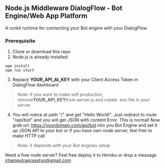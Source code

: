 ## Node.js Middleware DialogFlow - Bot Engine/Web App Platform

A runkit runtime for connecting your Bot engine with your DialogFlow.

### Prerequisite
1. Clone or download this repo
2. Node.js is already installed
```
npm install
npm run start
```

3. Replace **YOUR_API_AI_KEY** with your Client Access Token in DialogFlow dashboard

> Note: if you want to make self production, remove**YOUR_API_KEY**from server.js and create .env file in your server

4. You will notice at path "/" and get "Hello World!". Just redirect to route "/api/bot" and you will get JSON with content Error.
This is normal! Now grab url: https://yourdomain.com/api/bot into you Bot Engine and set it up JSON API to your bot or if you have own node server, feel free to make HTTP call

> Note: it depends with your Bot engines setup

Need a free node server? Feel free deploy it to Heroku or drop a message irhamputraprasetyo@gmail.com